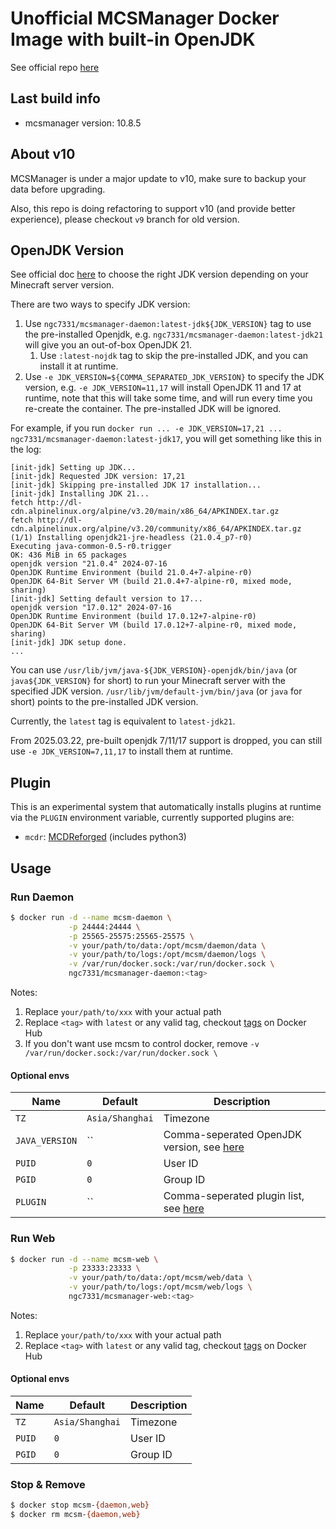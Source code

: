 # Unofficial MCSManager Docker Image with built-in OpenJDK
See official repo [here](https://github.com/MCSManager/MCSManager)

## Last build info
- mcsmanager version: 10.8.5

## About v10
MCSManager is under a major update to v10, make sure to backup your data before upgrading.

Also, this repo is doing refactoring to support v10 (and provide better experience), please checkout `v9` branch for old version.

## OpenJDK Version
See official doc [here](https://docs.mcsmanager.com/setup_package.html#install-java-environment) to choose the right JDK version depending on your Minecraft server version.

There are two ways to specify JDK version:
1. Use `ngc7331/mcsmanager-daemon:latest-jdk${JDK_VERSION}` tag to use the pre-installed Openjdk, e.g. `ngc7331/mcsmanager-daemon:latest-jdk21` will give you an out-of-box OpenJDK 21.
   1. Use `:latest-nojdk` tag to skip the pre-installed JDK, and you can install it at runtime.
2. Use `-e JDK_VERSION=${COMMA_SEPARATED_JDK_VERSION}` to specify the JDK version, e.g. `-e JDK_VERSION=11,17` will install OpenJDK 11 and 17 at runtime, note that this will take some time, and will run every time you re-create the container. The pre-installed JDK will be ignored.

For example, if you run `docker run ... -e JDK_VERSION=17,21 ... ngc7331/mcsmanager-daemon:latest-jdk17`, you will get something like this in the log:
```
[init-jdk] Setting up JDK...
[init-jdk] Requested JDK version: 17,21
[init-jdk] Skipping pre-installed JDK 17 installation...
[init-jdk] Installing JDK 21...
fetch http://dl-cdn.alpinelinux.org/alpine/v3.20/main/x86_64/APKINDEX.tar.gz
fetch http://dl-cdn.alpinelinux.org/alpine/v3.20/community/x86_64/APKINDEX.tar.gz
(1/1) Installing openjdk21-jre-headless (21.0.4_p7-r0)
Executing java-common-0.5-r0.trigger
OK: 436 MiB in 65 packages
openjdk version "21.0.4" 2024-07-16
OpenJDK Runtime Environment (build 21.0.4+7-alpine-r0)
OpenJDK 64-Bit Server VM (build 21.0.4+7-alpine-r0, mixed mode, sharing)
[init-jdk] Setting default version to 17...
openjdk version "17.0.12" 2024-07-16
OpenJDK Runtime Environment (build 17.0.12+7-alpine-r0)
OpenJDK 64-Bit Server VM (build 17.0.12+7-alpine-r0, mixed mode, sharing)
[init-jdk] JDK setup done.
...
```

You can use `/usr/lib/jvm/java-${JDK_VERSION}-openjdk/bin/java` (or `java${JDK_VERSION}` for short) to run your Minecraft server with the specified JDK version. `/usr/lib/jvm/default-jvm/bin/java` (or `java` for short) points to the pre-installed JDK version.

Currently, the `latest` tag is equivalent to `latest-jdk21`.

From 2025.03.22, pre-built openjdk 7/11/17 support is dropped, you can still use `-e JDK_VERSION=7,11,17` to install them at runtime.

## Plugin
This is an experimental system that automatically installs plugins at runtime via the `PLUGIN` environment variable, currently supported plugins are:
- `mcdr`: [MCDReforged](https://github.com/MCDReforged/MCDReforged) (includes python3)

## Usage
### Run Daemon
```bash
$ docker run -d --name mcsm-daemon \
             -p 24444:24444 \
             -p 25565-25575:25565-25575 \
             -v your/path/to/data:/opt/mcsm/daemon/data \
             -v your/path/to/logs:/opt/mcsm/daemon/logs \
             -v /var/run/docker.sock:/var/run/docker.sock \
             ngc7331/mcsmanager-daemon:<tag>
```
Notes:
1. Replace `your/path/to/xxx` with your actual path
2. Replace `<tag>` with `latest` or any valid tag, checkout [tags](https://hub.docker.com/repository/docker/ngc7331/mcsmanager-daemon/tags) on Docker Hub
3. If you don't want use mcsm to control docker, remove `-v /var/run/docker.sock:/var/run/docker.sock \`

#### Optional envs
| Name | Default | Description |
| ---- | ------- | ----------- |
| `TZ` | `Asia/Shanghai` | Timezone |
| `JAVA_VERSION` | `` | Comma-seperated OpenJDK version, see [here](https://docs.mcsmanager.com/setup_package.html#install-java-environment)|
| `PUID` | `0` | User ID |
| `PGID` | `0` | Group ID |
| `PLUGIN` | `` | Comma-seperated plugin list, see [here](#plugin) |

### Run Web
```bash
$ docker run -d --name mcsm-web \
             -p 23333:23333 \
             -v your/path/to/data:/opt/mcsm/web/data \
             -v your/path/to/logs:/opt/mcsm/web/logs \
             ngc7331/mcsmanager-web:<tag>
```
Notes:
1. Replace `your/path/to/xxx` with your actual path
2. Replace `<tag>` with `latest` or any valid tag, checkout [tags](https://hub.docker.com/repository/docker/ngc7331/mcsmanager-web/tags) on Docker Hub

#### Optional envs
| Name | Default | Description |
| ---- | ------- | ----------- |
| `TZ` | `Asia/Shanghai` | Timezone |
| `PUID` | `0` | User ID |
| `PGID` | `0` | Group ID |

### Stop & Remove
```bash
$ docker stop mcsm-{daemon,web}
$ docker rm mcsm-{daemon,web}
```
